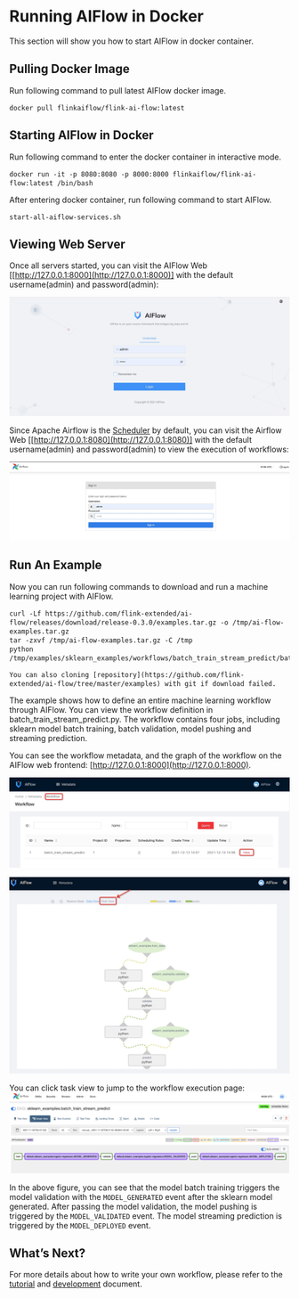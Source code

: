 # Running AIFlow in Docker

This section will show you how to start AIFlow in docker container.

## Pulling Docker Image
Run following command to pull latest AIFlow docker image.
```shell script
docker pull flinkaiflow/flink-ai-flow:latest
```

## Starting AIFlow in Docker
Run following command to enter the docker container in interactive mode.
```shell script
docker run -it -p 8080:8080 -p 8000:8000 flinkaiflow/flink-ai-flow:latest /bin/bash
```

After entering docker container, run following command to start AIFlow.
```shell script
start-all-aiflow-services.sh
```

## Viewing Web Server

Once all servers started, you can visit the AIFlow Web [[http://127.0.0.1:8000](http://127.0.0.1:8000)] with the default username(admin) and password(admin):

![aiflow login ui](../../images/ai_flow_webui.jpg)

Since Apache Airflow is the [Scheduler](../../architecture/overview.md) by default, you can visit the Airflow Web [[http://127.0.0.1:8080](http://127.0.0.1:8080)] 
with the default username(admin) and password(admin) to view the execution of workflows:

![airflow login ui](../../images/airflow_login_ui.png)

## Run An Example

Now you can run following commands to download and run a machine learning project with AIFlow.

```shell
curl -Lf https://github.com/flink-extended/ai-flow/releases/download/release-0.3.0/examples.tar.gz -o /tmp/ai-flow-examples.tar.gz
tar -zxvf /tmp/ai-flow-examples.tar.gz -C /tmp
python /tmp/examples/sklearn_examples/workflows/batch_train_stream_predict/batch_train_stream_predict.py
```

```{note}
You can also cloning [repository](https://github.com/flink-extended/ai-flow/tree/master/examples) with git if download failed.
```

The example shows how to define an entire machine learning workflow through AIFlow. You can view the workflow definition in batch_train_stream_predict.py. The workflow contains four jobs, including sklearn model batch training, batch validation, model pushing and streaming prediction.

You can see the workflow metadata, and the graph of the workflow on the AIFlow web frontend: [http://127.0.0.1:8000](http://127.0.0.1:8000).

![The metadata of the workflow](../../images/sklearn_batch_train_stream_predict_meta.png)

![The graph of the workflow](../../images/sklearn_batch_train_stream_predict_graph.png)

You can click task view to jump to the workflow execution page:
![The execution of the workflow](../../images/sklearn_batch_train_stream_predict_execution.png)

In the above figure, you can see that the model batch training triggers the model validation with the `MODEL_GENERATED` 
event after the sklearn model generated. After passing the model validation, the model pushing is triggered by the `MODEL_VALIDATED` event. The model streaming prediction is triggered by the `MODEL_DEPLOYED` event.

## What’s Next?

For more details about how to write your own workflow, please refer to the [tutorial](../../tutorial_and_examples/tutorial.md) and  [development](../../development/index.md) document.
